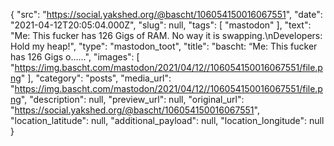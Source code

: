 {
  "src": "https://social.yakshed.org/@bascht/106054150016067551",
  "date": "2021-04-12T20:05:04.000Z",
  "slug": null,
  "tags": [
    "mastodon"
  ],
  "text": "Me: This fucker has 126 Gigs of RAM. No way it is swapping.\nDevelopers: Hold my heap!",
  "type": "mastodon_toot",
  "title": "bascht: “Me: This fucker has 126 Gigs o……",
  "images": [
    "https://img.bascht.com/mastodon/2021/04/12//106054150016067551/file.png"
  ],
  "category": "posts",
  "media_url": "https://img.bascht.com/mastodon/2021/04/12//106054150016067551/file.png",
  "description": null,
  "preview_url": null,
  "original_url": "https://social.yakshed.org/@bascht/106054150016067551",
  "location_latitude": null,
  "additional_payload": null,
  "location_longitude": null
}